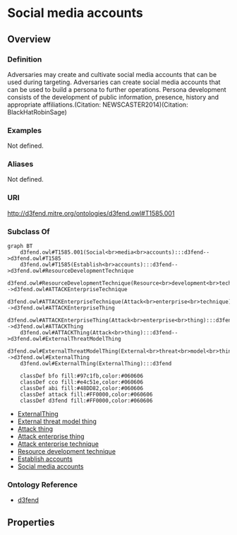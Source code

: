 # Social media accounts

## Overview

### Definition
Adversaries may create and cultivate social media accounts that can be used during targeting. Adversaries can create social media accounts that can be used to build a persona to further operations. Persona development consists of the development of public information, presence, history and appropriate affiliations.(Citation: NEWSCASTER2014)(Citation: BlackHatRobinSage)

### Examples
Not defined.

### Aliases
Not defined.

### URI
http://d3fend.mitre.org/ontologies/d3fend.owl#T1585.001

### Subclass Of
```mermaid
graph BT
    d3fend.owl#T1585.001(Social<br>media<br>accounts):::d3fend-->d3fend.owl#T1585
    d3fend.owl#T1585(Establish<br>accounts):::d3fend-->d3fend.owl#ResourceDevelopmentTechnique
    d3fend.owl#ResourceDevelopmentTechnique(Resource<br>development<br>technique):::d3fend-->d3fend.owl#ATTACKEnterpriseTechnique
    d3fend.owl#ATTACKEnterpriseTechnique(Attack<br>enterprise<br>technique):::d3fend-->d3fend.owl#ATTACKEnterpriseThing
    d3fend.owl#ATTACKEnterpriseThing(Attack<br>enterprise<br>thing):::d3fend-->d3fend.owl#ATTACKThing
    d3fend.owl#ATTACKThing(Attack<br>thing):::d3fend-->d3fend.owl#ExternalThreatModelThing
    d3fend.owl#ExternalThreatModelThing(External<br>threat<br>model<br>thing):::d3fend-->d3fend.owl#ExternalThing
    d3fend.owl#ExternalThing(ExternalThing):::d3fend
    
    classDef bfo fill:#97c1fb,color:#060606
    classDef cco fill:#e4c51e,color:#060606
    classDef abi fill:#48DD82,color:#060606
    classDef attack fill:#FF0000,color:#060606
    classDef d3fend fill:#FF0000,color:#060606
```

- [ExternalThing](/docs/ontology/reference/model/ExternalThing/ExternalThing.md)
- [External threat model thing](/docs/ontology/reference/model/ExternalThing/External%20threat%20model%20thing/External%20threat%20model%20thing.md)
- [Attack thing](/docs/ontology/reference/model/ExternalThing/External%20threat%20model%20thing/Attack%20thing/Attack%20thing.md)
- [Attack enterprise thing](/docs/ontology/reference/model/ExternalThing/External%20threat%20model%20thing/Attack%20thing/Attack%20enterprise%20thing/Attack%20enterprise%20thing.md)
- [Attack enterprise technique](/docs/ontology/reference/model/ExternalThing/External%20threat%20model%20thing/Attack%20thing/Attack%20enterprise%20thing/Attack%20enterprise%20technique/Attack%20enterprise%20technique.md)
- [Resource development technique](/docs/ontology/reference/model/ExternalThing/External%20threat%20model%20thing/Attack%20thing/Attack%20enterprise%20thing/Attack%20enterprise%20technique/Resource%20development%20technique/Resource%20development%20technique.md)
- [Establish accounts](/docs/ontology/reference/model/ExternalThing/External%20threat%20model%20thing/Attack%20thing/Attack%20enterprise%20thing/Attack%20enterprise%20technique/Resource%20development%20technique/Establish%20accounts/Establish%20accounts.md)
- [Social media accounts](/docs/ontology/reference/model/ExternalThing/External%20threat%20model%20thing/Attack%20thing/Attack%20enterprise%20thing/Attack%20enterprise%20technique/Resource%20development%20technique/Establish%20accounts/Social%20media%20accounts/Social%20media%20accounts.md)


### Ontology Reference
- [d3fend](http://d3fend.mitre.org/ontologies/d3fend.owl#)

## Properties
